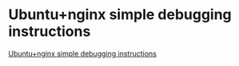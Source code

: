 # Ubuntu+nginx simple debugging instructions
[Ubuntu+nginx simple debugging instructions](https://aiwithcloud.com/2022/09/16/ubuntunginx_simple_debugging_instructions/)